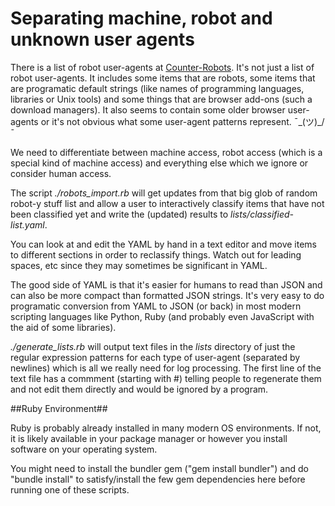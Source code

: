 # Separating machine, robot and unknown user agents

There is a list of robot user-agents at [Counter-Robots](https://raw.githubusercontent.com/atmire/COUNTER-Robots/master/COUNTER_Robots_list.json).
It's not just a list of robot user-agents. It includes some items that are robots, some items that are
programatic default strings (like names of programming languages, libraries or Unix tools) and some things that
are browser add-ons (such a download managers).  It also seems to contain some older browser user-agents or it's not obvious what some user-agent patterns represent. ¯\_(ツ)_/¯

We need to differentiate between machine access, robot access (which is a special kind of machine access)
and everything else which we ignore or consider human access.

The script *./robots_import.rb* will get updates from that big glob of random robot-y stuff list and allow a user to
interactively classify items that have not been classified yet and write the (updated) results to
*lists/classified-list.yaml*.

You can look at and edit the YAML by hand in a text editor and move items
to different sections in order to reclassify things.  Watch out for leading spaces, etc since they
may sometimes be significant in YAML.

The good side of YAML is that it's easier for humans
to read than JSON and can also be more compact than formatted JSON strings.  It's very easy to
do programatic conversion from YAML to JSON (or back) in most modern scripting languages like Python,
Ruby (and probably even JavaScript with the aid of some libraries).

*./generate_lists.rb* will output text files in the *lists* directory of just the regular expression patterns for each type of
user-agent (separated by newlines) which is all we really need for log processing.  The first
line of the text file has a commment (starting with #) telling people to regenerate them and not edit them directly and would be ignored by a program.

##Ruby Environment##

Ruby is probably already installed in many modern OS environments. If not, it is likely available in your
package manager or however you install software on your operating system.

You might need to install the bundler gem ("gem install bundler") and do "bundle install" to satisfy/install
the few gem dependencies here before running one of these scripts.
